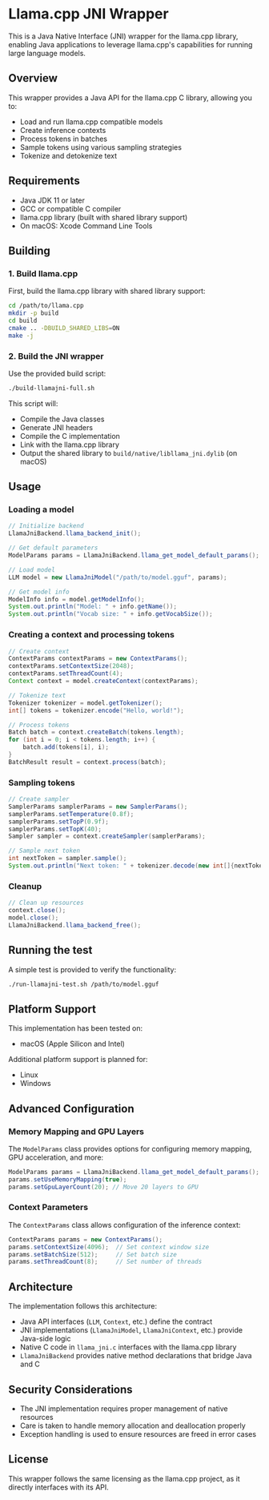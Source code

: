 # Llama.cpp JNI Wrapper

This is a Java Native Interface (JNI) wrapper for the llama.cpp library, enabling Java applications to leverage llama.cpp's capabilities for running large language models.

## Overview

This wrapper provides a Java API for the llama.cpp C library, allowing you to:

- Load and run llama.cpp compatible models
- Create inference contexts
- Process tokens in batches
- Sample tokens using various sampling strategies
- Tokenize and detokenize text

## Requirements

- Java JDK 11 or later
- GCC or compatible C compiler
- llama.cpp library (built with shared library support)
- On macOS: Xcode Command Line Tools

## Building

### 1. Build llama.cpp

First, build the llama.cpp library with shared library support:

```bash
cd /path/to/llama.cpp
mkdir -p build
cd build
cmake .. -DBUILD_SHARED_LIBS=ON
make -j
```

### 2. Build the JNI wrapper

Use the provided build script:

```bash
./build-llamajni-full.sh
```

This script will:
- Compile the Java classes
- Generate JNI headers
- Compile the C implementation
- Link with the llama.cpp library
- Output the shared library to `build/native/libllama_jni.dylib` (on macOS)

## Usage

### Loading a model

```java
// Initialize backend
LlamaJniBackend.llama_backend_init();

// Get default parameters
ModelParams params = LlamaJniBackend.llama_get_model_default_params();

// Load model
LLM model = new LlamaJniModel("/path/to/model.gguf", params);

// Get model info
ModelInfo info = model.getModelInfo();
System.out.println("Model: " + info.getName());
System.out.println("Vocab size: " + info.getVocabSize());
```

### Creating a context and processing tokens

```java
// Create context
ContextParams contextParams = new ContextParams();
contextParams.setContextSize(2048);
contextParams.setThreadCount(4);
Context context = model.createContext(contextParams);

// Tokenize text
Tokenizer tokenizer = model.getTokenizer();
int[] tokens = tokenizer.encode("Hello, world!");

// Process tokens
Batch batch = context.createBatch(tokens.length);
for (int i = 0; i < tokens.length; i++) {
    batch.add(tokens[i], i);
}
BatchResult result = context.process(batch);
```

### Sampling tokens

```java
// Create sampler
SamplerParams samplerParams = new SamplerParams();
samplerParams.setTemperature(0.8f);
samplerParams.setTopP(0.9f);
samplerParams.setTopK(40);
Sampler sampler = context.createSampler(samplerParams);

// Sample next token
int nextToken = sampler.sample();
System.out.println("Next token: " + tokenizer.decode(new int[]{nextToken}));
```

### Cleanup

```java
// Clean up resources
context.close();
model.close();
LlamaJniBackend.llama_backend_free();
```

## Running the test

A simple test is provided to verify the functionality:

```bash
./run-llamajni-test.sh /path/to/model.gguf
```

## Platform Support

This implementation has been tested on:
- macOS (Apple Silicon and Intel)

Additional platform support is planned for:
- Linux
- Windows

## Advanced Configuration

### Memory Mapping and GPU Layers

The `ModelParams` class provides options for configuring memory mapping, GPU acceleration, and more:

```java
ModelParams params = LlamaJniBackend.llama_get_model_default_params();
params.setUseMemoryMapping(true);
params.setGpuLayerCount(20); // Move 20 layers to GPU
```

### Context Parameters

The `ContextParams` class allows configuration of the inference context:

```java
ContextParams params = new ContextParams();
params.setContextSize(4096);  // Set context window size
params.setBatchSize(512);     // Set batch size
params.setThreadCount(8);     // Set number of threads
```

## Architecture

The implementation follows this architecture:
- Java API interfaces (`LLM`, `Context`, etc.) define the contract
- JNI implementations (`LlamaJniModel`, `LlamaJniContext`, etc.) provide Java-side logic
- Native C code in `llama_jni.c` interfaces with the llama.cpp library
- `LlamaJniBackend` provides native method declarations that bridge Java and C

## Security Considerations

- The JNI implementation requires proper management of native resources
- Care is taken to handle memory allocation and deallocation properly
- Exception handling is used to ensure resources are freed in error cases

## License

This wrapper follows the same licensing as the llama.cpp project, as it directly interfaces with its API.
